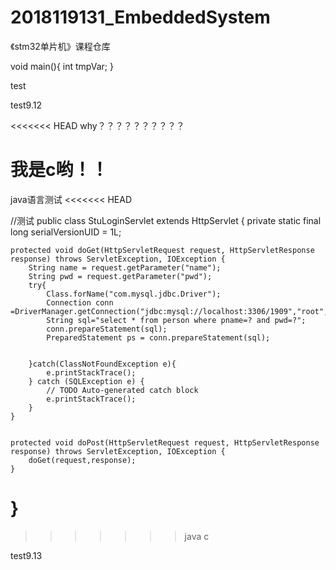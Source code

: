 # 2018119131_EmbeddedSystem
《stm32单片机》课程仓库

void main(){
    int tmpVar;
}

test

test9.12

<<<<<<< HEAD
why？？？？？？？？？？


我是c哟！！
=======
java语言测试
<<<<<<< HEAD

//测试
public class StuLoginServlet extends HttpServlet {
	private static final long serialVersionUID = 1L;
       
 
   
	protected void doGet(HttpServletRequest request, HttpServletResponse response) throws ServletException, IOException {
		String name = request.getParameter("name");
		String pwd = request.getParameter("pwd");
		try{
			Class.forName("com.mysql.jdbc.Driver");
			Connection conn =DriverManager.getConnection("jdbc:mysql://localhost:3306/1909","root","629629");
			String sql="select * from person where pname=? and pwd=?";
			conn.prepareStatement(sql);
			PreparedStatement ps = conn.prepareStatement(sql);
			
			
		}catch(ClassNotFoundException e){
			e.printStackTrace();
		} catch (SQLException e) {
			// TODO Auto-generated catch block
			e.printStackTrace();
		}
	}

	
	protected void doPost(HttpServletRequest request, HttpServletResponse response) throws ServletException, IOException {
		doGet(request,response);
	}

}
=======
>>>>>>> java
>>>>>>> c


test9.13